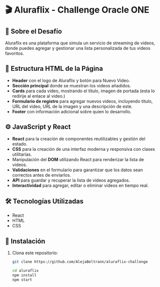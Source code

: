 # 🎬 Aluraflix - Challenge Oracle ONE

## 🚀 Sobre el Desafío
Aluraflix es una plataforma que simula un servicio de streaming de videos, donde puedes agregar y gestionar una lista personalizada de tus videos favoritos.

## 📄 Estructura HTML de la Página
- **Header** con el logo de Aluraflix y botón para Nuevo Video.
- **Sección principal** donde se muestran los videos añadidos.
- **Cards** para cada video, mostrando el título, imagen de portada (esta lo redirije al enlace al video.)
- **Formulario de registro** para agregar nuevos videos, incluyendo título, URL del video, URL de la imagen y una descripción de este.
- **Footer** con información adicional sobre quien lo desarrollo.

## ⚙️ JavaScript y React
- **React** para la creación de componentes reutilizables y gestión del estado.
- **CSS** para la creación de una interfaz moderna y responsiva con clases utilitarias.
- Manipulación del **DOM** utilizando React para renderizar la lista de videos.
- **Validaciones** en el formulario para garantizar que los datos sean correctos antes de enviarlos.
- **API** para guardar y recuperar la lista de videos agregados.
- **Interactividad** para agregar, editar o eliminar videos en tiempo real.

## 🛠️ Tecnologías Utilizadas
- React
- HTML
- CSS

## 🚀 Instalación
1. Clona este repositorio:
   ```bash
   git clone https://github.com/AlejaBeltrann/aluraflix-challenge

   cd aluraflix
   npm install
   npm start



